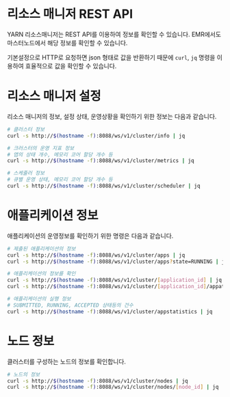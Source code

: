 # 리소스 매니저 REST API
YARN 리소스매니저는 REST API를 이용하여 정보를 확인할 수 있습니다. EMR에서도 마스터노드에서 해당 정보를 확인할 수 있습니다. 

기본설정으로 HTTP로 요청하면 json 형태로 값을 반환하기 때문에 `curl`, `jq` 명령을 이용하여 효율적으로 값을 확인할 수 있습니다. 

# 리소스 매니저 설정 
리소스 매니저의 정보, 설정 상태, 운영상황을 확인하기 위한 정보는 다음과 같습니다. 

```bash
# 클러스터 정보
curl -s http://$(hostname -f):8088/ws/v1/cluster/info | jq

# 크러스터의 운영 지표 정보 
# 앱의 상태 개수, 메모리 코어 할당 개수 등 
curl -s http://$(hostname -f):8088/ws/v1/cluster/metrics | jq

# 스케줄러 정보
# 큐별 운영 상태, 메모리 코어 할당 개수 등 
curl -s http://$(hostname -f):8088/ws/v1/cluster/scheduler | jq

```

# 애플리케이션 정보 
애플리케이션의 운영정보를 확인하기 위한 명령은 다음과 같습니다. 

```bash
# 제출된 애플리케이션의 정보 
curl -s http://$(hostname -f):8088/ws/v1/cluster/apps | jq
curl -s http://$(hostname -f):8088/ws/v1/cluster/apps?state=RUNNING | jq

# 애플리케이션의 정보를 확인
curl -s http://$(hostname -f):8088/ws/v1/cluster/[application_id] | jq
curl -s http://$(hostname -f):8088/ws/v1/cluster/[application_id]/appattempts | jq

# 애플리케이션의 실행 정보
# SUBMITTED, RUNNING, ACCEPTED 상태등의 건수 
curl -s http://$(hostname -f):8088/ws/v1/cluster/appstatistics | jq


```


# 노드 정보 
클러스터를 구성하는 노드의 정보를 확인합니다. 

```bash
# 노드의 정보 
curl -s http://$(hostname -f):8088/ws/v1/cluster/nodes | jq
curl -s http://$(hostname -f):8088/ws/v1/cluster/nodes/[node_id] | jq
```
